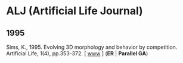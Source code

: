 # ALJ (Artificial Life Journal)

## 1995

Sims, K., 1995. Evolving 3D morphology and behavior by competition. Artificial Life, 1(4), pp.353-372. [ [www](https://direct.mit.edu/artl/article/1/4/353/2234/Evolving-3D-Morphology-and-Behavior-by-Competition) ] (**ER** | **Parallel GA**)
